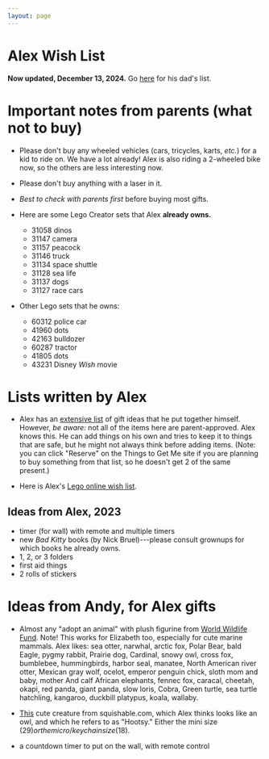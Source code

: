 ```yaml
---
layout: page
---
```


# Alex Wish List

**Now updated, December 13, 2024.** Go
[here](/birthday-party/list.html) for his dad's list.

# Important notes from parents (what not to buy)

- Please don't buy any wheeled vehicles (cars, tricycles, karts,
  *etc.*) for a kid to ride on. We have a lot already! Alex is also
  riding a 2-wheeled bike now, so the others are less interesting now.

- Please don't buy anything with a laser in it.

- *Best to check with parents first* before buying most gifts.

- Here are some Lego Creator sets that Alex **already owns.**
    - 31058 dinos
    - 31147 camera
    - 31157 peacock
    - 31146 truck
    - 31134 space shuttle
    - 31128 sea life
    - 31137 dogs
    - 31127 race cars

- Other Lego sets that he owns:
    - 60312 police car
    - 41960 dots
    - 42163 bulldozer
    - 60287 tractor
    - 41805 dots
    - 43231 Disney *Wish* movie




# Lists written by Alex

- Alex has an [extensive
list](https://www.thingstogetme.com/alex-wish) of gift ideas that he
put together himself. However, *be aware:* not all of the items here
are parent-approved. Alex knows this. He can add things on his own and
tries to keep it to things that are safe, but he might not always
think before adding items. (Note: you can click "Reserve" on the
Things to Get Me site if you are planning to buy something from that
list, so he doesn't get 2 of the same present.)

- Here is Alex's [Lego online wish
list](https://www.lego.com/shared-wishlist/3935faa2-7dca-4bf1-a282-8dca3f7cc09f).
  

## Ideas from Alex, 2023

- timer (for wall) with remote and multiple timers
- new *Bad Kitty* books (by Nick Bruel)---please consult grownups for which books he already owns.
- 1, 2, or 3 folders
- first aid things
- 2 rolls of stickers




# Ideas from Andy, for Alex gifts

- Almost any "adopt an animal" with plush figurine from [World
  Wildlife
  Fund](https://gifts.worldwildlife.org/gift-center/gifts/Species-Adoptions.aspx?sort=2).
  Note! This works for Elizabeth too, especially for cute marine
  mammals. Alex likes: sea otter, narwhal, arctic fox, Polar Bear,
  bald Eagle, pygmy rabbit, Prairie dog, Cardinal, snowy owl, cross
  fox, bumblebee, hummingbirds, harbor seal, manatee, North American
  river otter, Mexican gray wolf, ocelot, emperor penguin chick, sloth
  mom and baby, mother And calf African elephants, fennec fox,
  caracal, cheetah, okapi, red panda, giant panda, slow loris, Cobra,
  Green turtle, sea turtle hatchling, kangaroo, duckbill platypus,
  koala, wallaby.

- [This](https://www.squishable.com/mm5/merchant.mvc?Screen=PROD&Product_Code=mini_plague_doctor_7)
    cute creature from squishable.com, which Alex thinks looks like an
    owl, and which he refers to as "Hootsy." Either the mini size ($29) or the micro/keychain size ($18).

- a countdown timer to put on the wall, with remote control

  




